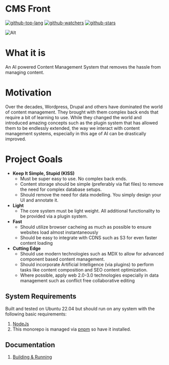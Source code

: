 
# CMS Front
[![github-top-lang](https://img.shields.io/github/languages/top/mugendi/cmsfront-monorepo?style=social&logo=github)](https://github.com/mugendi/cmsfront-monorepo)
[![github-watchers](https://img.shields.io/github/watchers/mugendi/cmsfront-monorepo?label=Watch&style=social&logo=github)](https://github.com/mugendi/cmsfront-monorepo)
[![github-stars](https://img.shields.io/github/stars/mugendi/cmsfront-monorepo?style=social&logo=github)](https://github.com/mugendi/cmsfront-monorepo)


![Alt](https://repobeats.axiom.co/api/embed/c556ad39e5a96921e764a4187e202c8d78ab41e4.svg "Repobeats analytics image")

# What it is
An AI powered Content Management System that removes the hassle from managing content.

# Motivation
Over the decades, Wordpress, Drupal and others have dominated the world of content management. They brought with them complex back ends that require a bit of learning to use. While they changed the world and introduced amazing concepts such as the plugin system that has allowed them to be endlessly extended, the way we interact with content management systems, especially in this age of AI can be drastically improved.

# Project Goals

- **Keep It Simple, Stupid (KISS)**
    - Must be super easy to use. No complex back ends.
    - Content storage should be simple (preferably via flat files) to remove the need for complex database setups.
    - Should remove the need for data modelling. You simply design your UI and annotate it.
- **Light**
    - The core system must be light weight. All additional functionality to be provided via a plugin system.
- **Fast**
    - Should utilize browser cacheing as much as possible to ensure websites load almost instantaneously
    - Should be easy to integrate with CDNS such as S3 for even faster content loading
- **Cutting Edge**
    - Should use modern technologies such as MDX to allow for advanced component based content management.
    - Should incorporate Artificial Intelligence (via plugins) to perform tasks like content composition and SEO content optimization.
    - Where possible, apply web 2.0-3.0 technologies especially in data  management such as conflict free collaborative editing 

## System Requirements
Built and tested on Ubuntu 22.04 but should run on any system with the following basic requirements:

1. [NodeJs](https://nodejs.org/en)
2. This monorepo is managed via [pnpm](https://www.npmjs.com/package/pnpm) so have it installed. 

## Documentation

1. [Building & Running](/docs/building.md)
    
